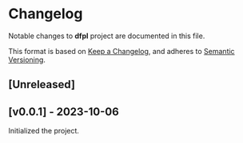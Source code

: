# Changelog

Notable changes to **dfpl** project are documented in this file.

This format is based on [Keep a Changelog](https://keepachangelog.com/en/1.0.0/),
and adheres to [Semantic Versioning](https://semver.org/spec/v2.0.0.html).

## [Unreleased]

## [v0.0.1] - 2023-10-06

Initialized the project.

